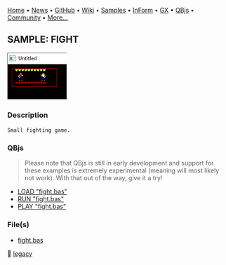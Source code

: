 [Home](https://qb64.com) • [News](../../news.md) • [GitHub](https://github.com/QB64Official/qb64) • [Wiki](https://github.com/QB64Official/qb64/wiki) • [Samples](../../samples.md) • [InForm](../../inform.md) • [GX](../../gx.md) • [QBjs](../../qbjs.md) • [Community](../../community.md) • [More...](../../more.md)

## SAMPLE: FIGHT

![screenshot.png](img/screenshot.png)

### Description

```text
Small fighting game.
```

### QBjs

> Please note that QBjs is still in early development and support for these examples is extremely experimental (meaning will most likely not work). With that out of the way, give it a try!

* [LOAD "fight.bas"](https://v6p9d9t4.ssl.hwcdn.net/html/5963335/index.html?src=https://qb64.com/samples/fight/src/fight.bas)
* [RUN "fight.bas"](https://v6p9d9t4.ssl.hwcdn.net/html/5963335/index.html?mode=auto&src=https://qb64.com/samples/fight/src/fight.bas)
* [PLAY "fight.bas"](https://v6p9d9t4.ssl.hwcdn.net/html/5963335/index.html?mode=play&src=https://qb64.com/samples/fight/src/fight.bas)

### File(s)

* [fight.bas](src/fight.bas)

🔗 [legacy](../legacy.md)
